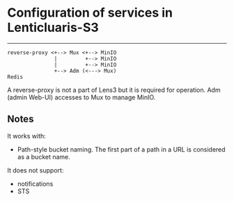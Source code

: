 # Configuration of services in Lenticluaris-S3
----


```
reverse-proxy <+-->︎ Mux <+--> MinIO
               |         +--> MinIO
               |         +--> MinIO
               +--> Adm (<---> Mux)
Redis
```

A reverse-proxy is not a part of Lens3 but it is required for
operation.  Adm (admin Web-UI) accesses to Mux to manage MinIO.

## Notes

It works with:

* Path-style bucket naming.  The first part of a path in a URL is
  considered as a bucket name.

It does not support:

* notifications
* STS
